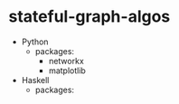 # stateful-graph-algos

* Python
  * packages:
    * networkx
    * matplotlib
* Haskell
  * packages: